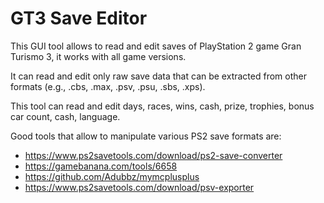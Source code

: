 # GT3 Save Editor
This GUI tool allows to read and edit saves of PlayStation 2 game Gran Turismo 3, it works with all game versions.

It can read and edit only raw save data that can be extracted from other formats (e.g., .cbs, .max, .psv, .psu, .sbs, .xps).

This tool can read and edit days, races, wins, cash, prize, trophies, bonus car count, cash, language.

Good tools that allow to manipulate various PS2 save formats are:
- https://www.ps2savetools.com/download/ps2-save-converter
- https://gamebanana.com/tools/6658
- https://github.com/Adubbz/mymcplusplus
- https://www.ps2savetools.com/download/psv-exporter

